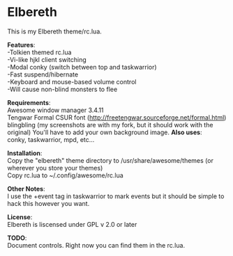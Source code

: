 Elbereth
========

This is my Elbereth theme/rc.lua.

<b>Features</b>:<br>
-Tolkien themed rc.lua<br>
-Vi-like hjkl client switching<br>
-Modal conky (switch between top and taskwarrior)<br>
-Fast suspend/hibernate<br>
-Keyboard and mouse-based volume control<br>
-Will cause non-blind monsters to flee

<b>Requirements</b>:<br>
Awesome window manager 3.4.11<br>
Tengwar Formal CSUR font (http://freetengwar.sourceforge.net/formal.html)<br>
blingbling (my screenshots are with my fork, but it should work with the original)
You'll have to add your own background image.
<b>Also uses</b>:<br>
conky, taskwarrior, mpd, etc...


<b>Installation</b>:<br>
Copy the "elbereth" theme directory to /usr/share/awesome/themes (or wherever you store your themes)<br>
Copy rc.lua to ~/.config/awesome/rc.lua


<b>Other Notes</b>:<br>
I use the +event tag in taskwarrior to mark events but it should be simple to hack this however you want.

<b>License</b>:<br>
Elbereth is liscensed under GPL v 2.0 or later

<b>TODO</b>:<br>
Document controls. Right now you can find them in the rc.lua.
